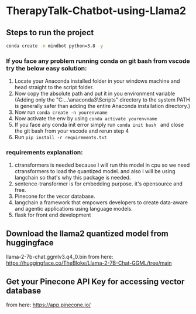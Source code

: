 # TherapyTalk-Chatbot-using-Llama2

## Steps to run the project

```bash
conda create -n mindbot python=3.8 -y
```
### If you face any problem running conda on git bash from vscode try the below easy solution:
1. Locate your Anaconda installed folder in your windows machine and head straight to the script folder.
2. Now copy the absolute path and put it in you environment variable (Adding only the "C:\...\anaconda3\Scripts" directory to the system PATH is generally safer than adding the entire Anaconda installation directory.)
3. Now run ```conda create -n yourenvname ```
4. Now activate the env by using ```conda activate yourenvname```
5. If you face any conda init error simply run ```conda init bash ``` and close the git bash from your vscode and rerun step 4
6. Run ```pip install -r requirements.txt ```

### requirements explanation:
1. ctransformers is needed because I will run this model in cpu so we need ctransformers to load the quantized model. and also I will be using langchain so that's why this package is needed.
2. sentence-transformer is for embedding purpose. it's opensource and free.
3. Pinecone for the vecor database.  
4. langchain  a framework that empowers developers to create data-aware and agentic applications using language models.
5. flask for front end development

## Download the llama2 quantized model from huggingface
llama-2-7b-chat.ggmlv3.q4_0.bin from here: https://huggingface.co/TheBloke/Llama-2-7B-Chat-GGML/tree/main 

## Get your Pinecone API Key for accessing vector database
from here: https://app.pinecone.io/